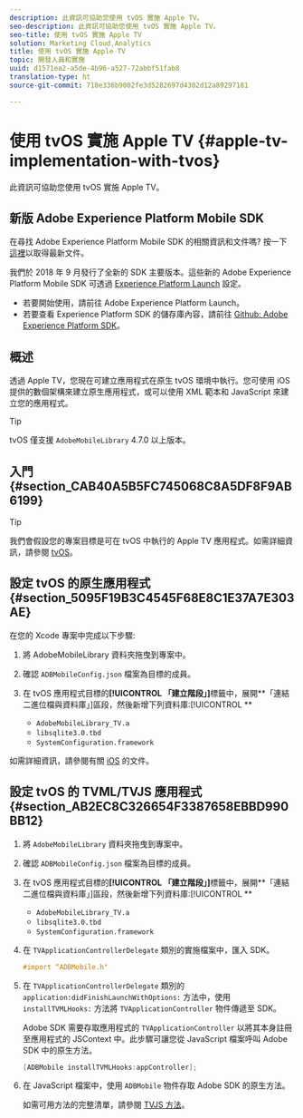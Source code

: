 ```yaml
---
description: 此資訊可協助您使用 tvOS 實施 Apple TV。
seo-description: 此資訊可協助您使用 tvOS 實施 Apple TV。
seo-title: 使用 tvOS 實施 Apple TV
solution: Marketing Cloud,Analytics
title: 使用 tvOS 實施 Apple TV
topic: 開發人員和實施
uuid: d1571ea2-a5de-4b96-a527-72abbf51fab8
translation-type: ht
source-git-commit: 718e336b9002fe3d5282697d4302d12a89297181

---
```



# 使用 tvOS 實施 Apple TV {#apple-tv-implementation-with-tvos}

此資訊可協助您使用 tvOS 實施 Apple TV。

## 新版 Adobe Experience Platform Mobile SDK

在尋找 Adobe Experience Platform Mobile SDK 的相關資訊和文件嗎? 按一下[這裡](https://aep-sdks.gitbook.io/docs/)以取得最新文件。

我們於 2018 年 9 月發行了全新的 SDK 主要版本。這些新的 Adobe Experience Platform Mobile SDK 可透過 [Experience Platform Launch](https://www.adobe.com/tw/experience-platform/launch.html) 設定。

* 若要開始使用，請前往 Adobe Experience Platform Launch。
* 若要查看 Experience Platform SDK 的儲存庫內容，請前往 [Github: Adobe Experience Platform SDK](https://github.com/Adobe-Marketing-Cloud/acp-sdks)。

## 概述

透過 Apple TV，您現在可建立應用程式在原生 tvOS 環境中執行。您可使用 iOS 提供的數個架構來建立原生應用程式，或可以使用 XML 範本和 JavaScript 來建立您的應用程式。

>[!TIP]
>
>tvOS 僅支援 `AdobeMobileLibrary` 4.7.0 以上版本。

## 入門 {#section_CAB40A5B5FC745068C8A5DF8F9AB6199}

>[!TIP]
>
>我們會假設您的專案目標是可在 tvOS 中執行的 Apple TV 應用程式。如需詳細資訊，請參閱 [tvOS](https://developer.apple.com/tvos/documentation/)。

## 設定 tvOS 的原生應用程式 {#section_5095F19B3C4545F68E8C1E37A7E303AE}

在您的 Xcode 專案中完成以下步驟:

1. 將 AdobeMobileLibrary 資料夾拖曳到專案中。
1. 確認 `ADBMobileConfig.json` 檔案為目標的成員。
1. 在 tvOS 應用程式目標的&#x200B;**[!UICONTROL 「建立階段」]**&#x200B;標籤中，展開&#x200B;**「連結二進位檔與資料庫」]區段，然後新增下列資料庫:[!UICONTROL **

   * `AdobeMobileLibrary_TV.a`
   * `libsqlite3.0.tbd`
   * `SystemConfiguration.framework`

如需詳細資訊，請參閱有關 [iOS](https://developer.apple.com/ios/resources/) 的文件。

## 設定 tvOS 的 TVML/TVJS 應用程式 {#section_AB2EC8C326654F3387658EBBD990BB12}

1. 將 `AdobeMobileLibrary` 資料夾拖曳到專案中。
1. 確認 `ADBMobileConfig.json` 檔案為目標的成員。
1. 在 tvOS 應用程式目標的&#x200B;**[!UICONTROL 「建立階段」]**&#x200B;標籤中，展開&#x200B;**「連結二進位檔與資料庫」]區段，然後新增下列資料庫:[!UICONTROL **

   * `AdobeMobileLibrary_TV.a`
   * `libsqlite3.0.tbd`
   * `SystemConfiguration.framework`

1. 在 `TVApplicationControllerDelegate` 類別的實施檔案中，匯入 SDK。

   ```objective-c
   #import “ADBMobile.h"
   ```

1. 在 `TVApplicationControllerDelegate` 類別的 `application:didFinishLaunchWithOptions:` 方法中，使用 `installTVMLHooks:` 方法將 `TVApplicationController` 物件傳遞至 SDK。

   Adobe SDK 需要存取應用程式的 `TVApplicationController` 以將其本身註冊至應用程式的 JSContext 中。此步驟可讓您從 JavaScript 檔案呼叫 Adobe SDK 中的原生方法。

   ```objective-c
   [ADBMobile installTVMLHooks:appController];
   ```

1. 在 JavaScript 檔案中，使用 `ADBMobile` 物件存取 Adobe SDK 的原生方法。

   如需可用方法的完整清單，請參閱 [TVJS 方法](/help/ios/apple-tv-implementation-tvos/tvjs-methods.md)。

